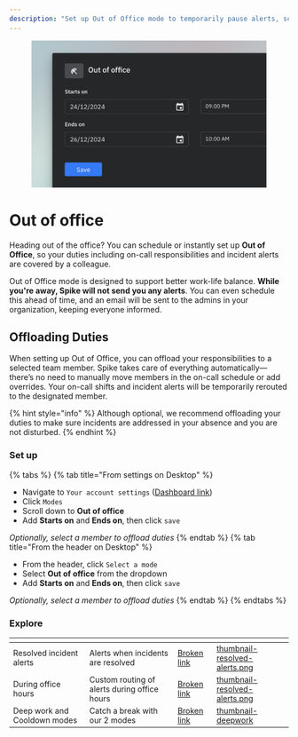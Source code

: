 ```yaml
---
description: "Set up Out of Office mode to temporarily pause alerts, schedule time off, and seamlessly offload duties to team members."
---
```

<figure><img src="../../.gitbook/assets/personal-alerts-management/out of office - example.png" alt=""><figcaption></figcaption></figure>

# Out of office
Heading out of the office? You can schedule or instantly set up **Out of Office**, so your duties including on-call responsibilities and incident alerts are covered by a colleague.

Out of Office mode is designed to support better work-life balance. **While you're away, Spike will not send you any alerts**. You can even schedule this ahead of time, and an email will be sent to the admins in your organization, keeping everyone informed.

## Offloading Duties
When setting up Out of Office, you can offload your responsibilities to a selected team member. Spike takes care of everything automatically—there’s no need to manually move members in the on-call schedule or add overrides. Your on-call shifts and incident alerts will be temporarily rerouted to the designated member.

{% hint style="info" %}
Although optional, we recommend offloading your duties to make sure incidents are addressed in your absence and you are not disturbed.
{% endhint %}

### Set up
{% tabs %}
{% tab title="From settings on Desktop" %}
* Navigate to `Your account settings` ([Dashboard link](https://app.spike.sh/settings/personal-modes#vacation-mode))
* Click `Modes`
* Scroll down to **Out of office** 
* Add **Starts on** and **Ends on**, then click `save`

*Optionally, select a member to offload duties*
{% endtab %}
{% tab title="From the header on Desktop" %}
* From the header, click `Select a mode` 
* Select **Out of office** from the dropdown
* Add **Starts on** and **Ends on**, then click `save`

*Optionally, select a member to offload duties*
{% endtab %}
{% endtabs %}

### Explore
<table data-view="cards">
  <thead>
    <tr>
      <th></th>
      <th></th>
      <th data-hidden data-card-target data-type="content-ref"></th>
      <th data-hidden data-card-cover data-type="files"></th>
    </tr>
  </thead>
  <tbody>
  <tr>
      <td>Resolved incident alerts</td>
      <td>Alerts when incidents are resolved</td>
      <td><a href="resolved-incident-alerts.md">Broken link</a></td>
      <td><a href="../../.gitbook/assets/personal-alerts-management/thumbnail-resolved-alerts.png">thumbnail-resolved-alerts.png</a></td>
    </tr>
    <tr>
      <td>During office hours</td>
      <td>Custom routing of alerts during office hours</td>
      <td><a href="during-office-hours.md">Broken link</a></td>
      <td><a href="../../.gitbook/assets/personal-alerts-management/thumbnail-office-hours.png">thumbnail-resolved-alerts.png</a></td>
    </tr>
    <tr>
      <td>Deep work and Cooldown modes</td>
      <td>Catch a break with our 2 modes</td>
      <td><a href="deep-work-and-cooldown-modes.md">Broken link</a></td>
      <td><a href="../../.gitbook/assets/personal-alerts-management/thumbnail-deepwork.png">thumbnail-deepwork</a></td>
    </tr>
  </tbody>
</table>